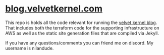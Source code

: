 # [blog.velvetkernel.com](https://blog.velvetkernel.com)

This repo is holds all the code relevant for running the [velvet kernel blog](https://blog.velvetkernel.com).
That includes both the terraform code for the supporting infrastructure on AWS
as well as the static site generation files that are compiled via Jekyll.

If you have any questions/comments you can friend me on discord. My username
is nilandude.
